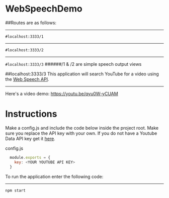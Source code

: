 # WebSpeechDemo

##Routes are as follows:
***
`#localhost:3333/1`
***
`#localhost:3333/2`
***
`#localhost:3333/3`
######/1 & /2 are simple speech output views

##localhost:3333/3
This application will search YouTube for a video using the [Web Speech API](https://developers.google.com/web/updates/2013/01/Voice-Driven-Web-Apps-Introduction-to-the-Web-Speech-API?hl=en).
***
Here's a video demo: https://youtu.be/qyu0W-yCUAM

# Instructions
Make a config.js and include the code below inside the project root. Make sure you replace the API key with your own. If you do not have a Youtube Data API key get it
[here](https://developers.google.com/youtube/registering_an_application).

config.js
```javascript
  module.exports = {
    key: <YOUR YOUTUBE API KEY>
  }
```

To run the application enter the following code:
***
```
npm start
```
